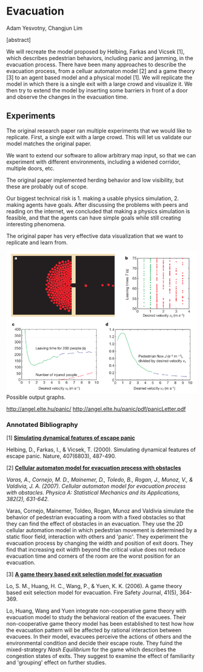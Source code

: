 # Evacuation

Adam Yesvotny, Changjun Lim

[abstract]

We will recreate the model proposed by Helbing, Farkas and Vicsek [1], which describes pedestrian behaviors, including panic and jamming, in the evacuation process. There have been many approaches to describe the evacuation process, from a celluar automaton model [2] and a game theory [3] to an agent based model and a physical model [1]. We will replicate the model in which there is a single exit with a large crowd and visualize it. We then try to extend the model by inserting some barriers in front of a door and observe the changes in the evacuation time.

## Experiments
The original research paper ran multiple experiments that we would like to replicate.
First, a single exit with a large crowd. This will let us validate our model matches the original paper.

We want to extend our software to allow arbitrary map input, so that we can experiment with different environments, including a widened corridor, multiple doors, etc.

The original paper implemented herding behavior and low visibility, but these are probably out of scope.

Our biggest technical risk is 1. making a usable physics simulation, 2. making agents have goals. After discussing the problems with peers and reading on the internet, we concluded that making a physics simulation is feasible, and that the agents can have simple goals while still creating interesting phenomena.

The original paper has very effective data visualization that we want to replicate and learn from.

![Sample Output](media/sampleOutput.png)
Possible output graphs.


http://angel.elte.hu/panic/
http://angel.elte.hu/panic/pdf/panicLetter.pdf

### Annotated Bibliography

[1] [**Simulating dynamical features of escape panic**](https://www.nature.com/nature/journal/v407/n6803/abs/407487a0.html)

Helbing, D., Farkas, I., & Vicsek, T. (2000). Simulating dynamical features of escape panic. Nature, 407(6803), 487-490.



[2] [**Cellular automaton model for evacuation process with obstacles**](http://www.sciencedirect.com/science/article/pii/S0378437107003676)

_Varas, A., Cornejo, M. D., Mainemer, D., Toledo, B., Rogan, J., Munoz, V., & Valdivia, J. A. (2007). Cellular automaton model for evacuation process with obstacles. Physica A: Statistical Mechanics and its Applications, 382(2), 631-642._

Varas, Cornejo, Mainemer, Toldeo, Rogan, Munoz and Valdivia simulate the behavior of pedestrian evacuating a room with a fixed obstacles so that they can find the effect of obstacles in an evacuation. They use the 2D cellular automation model in which pedestrian movement is determined by a static floor field, interaction with others and 'panic'. They experiment the evacuation process by changing the width and position of exit doors. They find that increasing exit width beyond the critical value does not reduce evacuation time and corners of the room are the worst position for an evacuation.

[3] [**A game theory based exit selection model for evacuation**](http://www.sciencedirect.com/science/article/pii/S037971120600021X)

Lo, S. M., Huang, H. C., Wang, P., & Yuen, K. K. (2006). A game theory based exit selection model for evacuation. Fire Safety Journal, 41(5), 364-369.

Lo, Huang, Wang and Yuen integrate non-cooperative game theory with evacuation model to study the behavioral reation of the evacuees. Their non-cooperative game theory model has been established to test how how the evacuation pattern will be affected by rational interaction between evacuees. In their model, evacuees perceive the actions of others and the environmental condition and decide their escape route. They fuind the mixed-strategry _Nash Equilibrium_ for the game which describes the congestion states of exits. They suggest to examine the effect of familiarity and 'grouping' effect on further studies.